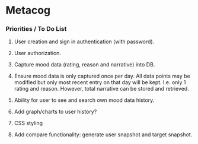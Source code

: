 Metacog
=======

### Priorities / To Do List

1. User creation and sign in authentication (with password).

2. User authorization.

3. Capture mood data (rating, reason and narrative) into DB.

4. Ensure mood data is only captured once per day. All data points may be modified but only most recent entry on that day will be kept. I.e. only 1 rating and reason. However, total narrative can be stored and retrieved.

5. Ability for user to see and search own mood data history.

6. Add graph/charts to user history?

7. CSS styling

8. Add compare functionality: generate user snapshot and target snapshot.




